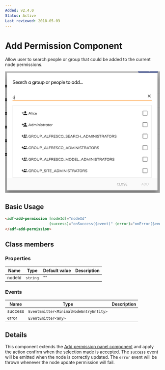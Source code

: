 ```yaml
---
Added: v2.4.0
Status: Active
Last reviewed: 2018-05-03
---
```


# Add Permission Component

Allow user to search people or group that could be added to the current node permissions.

![Add Permission Component](../docassets/images/add-permission-component.png)

## Basic Usage

```html
<adf-add-permission [nodeId]="nodeId"
                    (success)="onSuccess($event)" (error)="onError($event)">
</adf-add-permission>
```

## Class members

### Properties

| Name | Type | Default value | Description |
| -- | -- | -- | -- |
| nodeId | `string` | "" |  |

### Events

| Name | Type | Description |
| -- | -- | -- |
| success | `EventEmitter<MinimalNodeEntryEntity>` |  |
| error | `EventEmitter<any>` |  |

## Details

This component extends the [Add permission panel component](../add-permission-panel.component.md) 
and apply the action confirm when the selection made is accepted.
The `success` event will be emitted when the node is correctly updated.
The `error` event will be thrown whenever the node update permission will fail.
